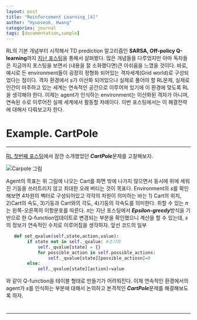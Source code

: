 ```yaml
---
layout: post
title: "Reinforcement Learning_[4]"
author: "Hyunseok, Hwang"
categories: journal
tags: [documentation,sample]
---
```


RL의 기본 개념부터 시작해서 TD prediction 알고리즘인 **SARSA, Off-policy Q-learning**까지 [지난 포스팅](https://complexhhs.github.io/Reinforcement_Learning_(3)policy_update)을 통해서 살펴봤다. 많은 개념들을 다루었지만 아마 독자들은 지금까지 포스팅을 보면서 (내용을 잘 소화했다면)큰 아쉬움을 느꼈을 것이다. 바로, 예시로 든 environment들이 굉장히 정형화 되어있는 격자세계(Grid world)로 구성되었다는 점이다. 격자 환경에서 $s$가 이산화 되어있으나 실제로 풀어야 할 RL문제, 실제로 인간이 마주하고 있는 세계는 연속적인 공간으로 이루어져 있기에 이 환경에 맞도록 RL을 생각해야 한다. 이제는 agent가 인식하는 environment는 이산화된 격자가 아니며, 연속된 수로 이루어진 실제 세계에서 활동할 차례이다. 이번 포스팅에서는 이 해결전략에 대해서 다뤄보고자 한다.

# Example. CartPole
---
[RL 첫번째 포스팅](https://complexhhs.github.io/Reinforcement_Learning_(1)%EA%B0%9C%EB%85%90)에서 잠깐 소개했었던 ***CartPole***문제를 고찰해보자.

![Carpole 그림]()

Agent의 목표는 위 그림에 나오는 Cart를 화면 밖에 나가지 않으면서 동시에 위에 세워진 기둥을 쓰러트리지 않고 최대한 오래 버티는 것이 목표다. Environment의 $s$를 확인해보면 4차원의 벡터로 구성되어있고 각각의 차원이 의미하는 바는 1) Cart의 위치, 2)Cart의 속도, 3)기둥과 Cart와의 각도, 4)기둥의 각속도를 의미한다. 취할 수 있는 $\pi$는 왼쪽-오른쪽의 이항분포를 따른다. 
$\pi$는 지난 포스팅에서 ***Epsilon-greedy***방식을 기반으로 한 Q-function업데이트로 변경되는 부분을 확인했으니 계산을 할 수 있는데, $s$의 정보가 연속적인 수치로 이루어짐을 생각하자. 앞선 코드의 일부
```python
   def set_qvalue(self,state,action,value):
        if state not in self._qvalue: #초기화
            self._qvalue[state] = {}
            for possible_action in self.possible_actions:
                self._qvalue[state][possible_actiosn]=0
        else:
            self._qvalue[state][action]=value
```
와 같이 Q-function을 테이블 형태로 만들기가 어려워진다. 이제 연속적인 환경에서의 agent가 $s$를 인식하는 부분에 대해서 논의하고 본격적인 ***CartPole***문제를 해결해보도록 하자.

#
---
